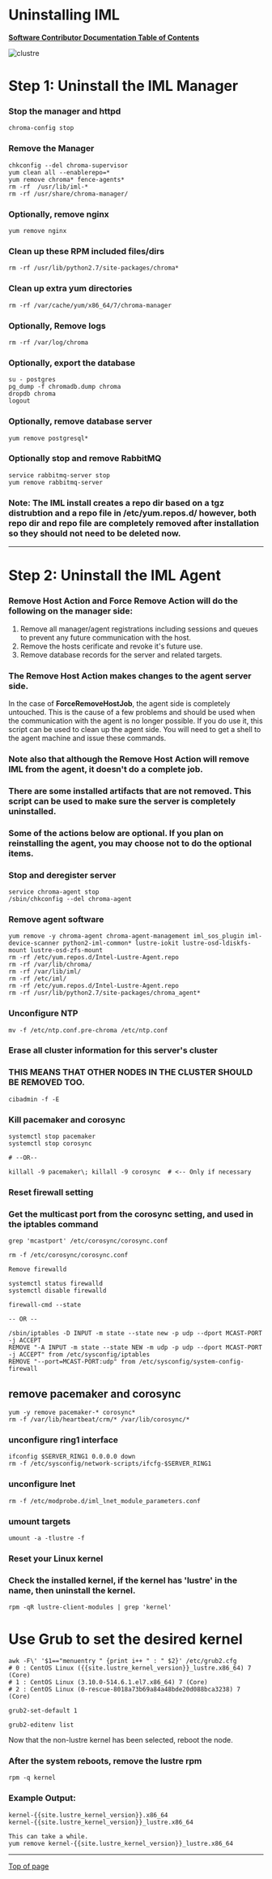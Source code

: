 # Uninstalling IML

[**Software Contributor Documentation Table of Contents**](cd_TOC.md)

![clustre](md_Graphics/uninstall_sm.jpg)

# **Step 1**: Uninstall the IML Manager

### Stop the manager and httpd

```
chroma-config stop
```

### Remove the Manager

```
chkconfig --del chroma-supervisor
yum clean all --enablerepo=*
yum remove chroma* fence-agents*
rm -rf  /usr/lib/iml-*
rm -rf /usr/share/chroma-manager/
```

### Optionally, remove nginx

```
yum remove nginx
```

### Clean up these RPM included files/dirs

```
rm -rf /usr/lib/python2.7/site-packages/chroma*
```

### Clean up extra yum directories

```
rm -rf /var/cache/yum/x86_64/7/chroma-manager
```

### Optionally, Remove logs

```
rm -rf /var/log/chroma
```

### Optionally, export the database

```
su - postgres
pg_dump -f chromadb.dump chroma
dropdb chroma
logout
```

### Optionally, remove database server

```
yum remove postgresql*
```

### Optionally stop and remove RabbitMQ

```
service rabbitmq-server stop
yum remove rabbitmq-server
```

### **Note:** The IML install creates a repo dir based on a tgz distrubtion and a repo file in /etc/yum.repos.d/ however, both repo dir and repo file are completely removed after installation so they should not need to be deleted now.

---

# **Step 2**: Uninstall the IML Agent

### **Remove Host Action** and **Force Remove Action** will do the following on the manager side:

1. Remove all manager/agent registrations including sessions and queues to prevent any future communication with the host.
1. Remove the hosts cerificate and revoke it's future use.
1. Remove database records for the server and related targets.

### The **Remove Host Action** makes changes to the agent server side.

In the case of **ForceRemoveHostJob**, the agent side is completely untouched. This is the cause of a few problems and should be used when the communication with the agent is no longer possible. If you do use it, this script can be used to clean up the agent side. You will need to get a shell to the agent machine and issue these commands.

### Note also that although the Remove Host Action will remove IML from the agent, it doesn't do a complete job.

### There are some installed artifacts that are not removed. This script can be used to make sure the server is completely uninstalled.

### Some of the actions below are optional. If you plan on reinstalling the agent, you may choose not to do the optional items.

### Stop and deregister server

```
service chroma-agent stop
/sbin/chkconfig --del chroma-agent

```

### Remove agent software

```
yum remove -y chroma-agent chroma-agent-management iml_sos_plugin iml-device-scanner python2-iml-common* lustre-iokit lustre-osd-ldiskfs-mount lustre-osd-zfs-mount
rm -rf /etc/yum.repos.d/Intel-Lustre-Agent.repo
rm -rf /var/lib/chroma/
rm -rf /var/lib/iml/
rm -rf /etc/iml/
rm -rf /etc/yum.repos.d/Intel-Lustre-Agent.repo
rm -rf /usr/lib/python2.7/site-packages/chroma_agent*
```

### Unconfigure NTP

```
mv -f /etc/ntp.conf.pre-chroma /etc/ntp.conf
```

### Erase all cluster information for this server's cluster

### THIS MEANS THAT OTHER NODES IN THE CLUSTER SHOULD BE REMOVED TOO.

```
cibadmin -f -E
```

### Kill pacemaker and corosync

```
systemctl stop pacemaker
systemctl stop corosync

# --OR--

killall -9 pacemaker\; killall -9 corosync  # <-- Only if necessary
```

### Reset firewall setting

### Get the multicast port from the corosync setting, and used in the iptables command

```
grep 'mcastport' /etc/corosync/corosync.conf

rm -f /etc/corosync/corosync.conf

Remove firewalld

systemctl status firewalld
systemctl disable firewalld

firewall-cmd --state

-- OR --

/sbin/iptables -D INPUT -m state --state new -p udp --dport MCAST-PORT -j ACCEPT
REMOVE "-A INPUT -m state --state NEW -m udp -p udp --dport MCAST-PORT -j ACCEPT" from /etc/sysconfig/iptables
REMOVE "--port=MCAST-PORT:udp" from /etc/sysconfig/system-config-firewall
```

## remove pacemaker and corosync

```
yum -y remove pacemaker-* corosync*
rm -f /var/lib/heartbeat/crm/* /var/lib/corosync/*
```

### unconfigure ring1 interface

```
ifconfig $SERVER_RING1 0.0.0.0 down
rm -f /etc/sysconfig/network-scripts/ifcfg-$SERVER_RING1
```

### unconfigure lnet

```
rm -f /etc/modprobe.d/iml_lnet_module_parameters.conf
```

### umount targets

```
umount -a -tlustre -f
```

### Reset your Linux kernel

### Check the installed kernel, if the kernel has '**lustre**' in the name, then uninstall the kernel.

```
rpm -qR lustre-client-modules | grep 'kernel'
```

# Use Grub to set the desired kernel

```
awk -F\' '$1=="menuentry " {print i++ " : " $2}' /etc/grub2.cfg
# 0 : CentOS Linux ({{site.lustre_kernel_version}}_lustre.x86_64) 7 (Core)
# 1 : CentOS Linux (3.10.0-514.6.1.el7.x86_64) 7 (Core)
# 2 : CentOS Linux (0-rescue-8018a73b69a84a48bde20d088bca3238) 7 (Core)

grub2-set-default 1

grub2-editenv list
```

Now that the non-lustre kernel has been selected, reboot the node.

### After the system reboots, remove the lustre rpm

```
rpm -q kernel
```

### Example Output:

```
kernel-{{site.lustre_kernel_version}}.x86_64
kernel-{{site.lustre_kernel_version}}_lustre.x86_64

This can take a while.
yum remove kernel-{{site.lustre_kernel_version}}_lustre.x86_64
```

---

[Top of page](#uninstalling-iml)
